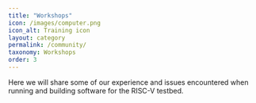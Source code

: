 ```yaml
---
title: "Workshops"
icon: /images/computer.png
icon_alt: Training icon
layout: category
permalink: /community/
taxonomy: Workshops
order: 3
---
```



Here we will share some of our experience and issues encountered when running and building software for the RISC-V testbed.

